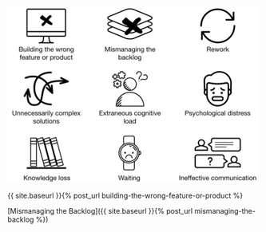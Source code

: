 
<a href="http://sedano.org/book"><img border="0" src="/images/types-of-waste.png" alt="9 Software Development Wastes"/></a>


{{ site.baseurl }}{% post_url building-the-wrong-feature-or-product %}

[Mismanaging the Backlog]({{ site.baseurl }}{% post_url mismanaging-the-backlog %})

